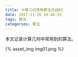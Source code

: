```yaml
---
title: 计算几何常用算法总结02
date: 2017-11-26 10:46:15
tags: 算法
categories: 算法
---
```


本文记录计算几何中常用到的算法。
<!-- more -->
{% asset_img img01.png %}
